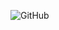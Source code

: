 

![GitHub](https://img.shields.io/github/license/ANT050/Company_Data_From_Exhibition_freelancing?color=green&label=MIT%20License)